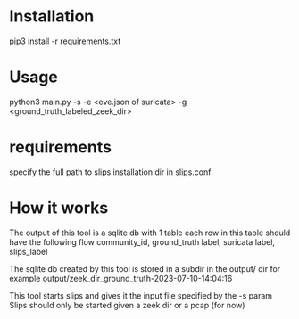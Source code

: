 # Installation
pip3 install -r requirements.txt

# Usage 
python3 main.py -s <slips input> -e <eve.json of suricata> -g <ground_truth_labeled_zeek_dir>

# requirements
specify the full path to slips installation dir in slips.conf

# How it works

The output of this tool is a sqlite db with 1 table
each row in this table should have the following
flow community_id, ground_truth label, suricata label, slips_label


The sqlite db created by this tool is stored in a subdir in the output/ dir
for example
output/zeek_dir_ground_truth-2023-07-10-14:04:16

This tool starts slips and gives it the input file specified by the -s param
Slips should only be started given a zeek dir or a pcap (for now)

